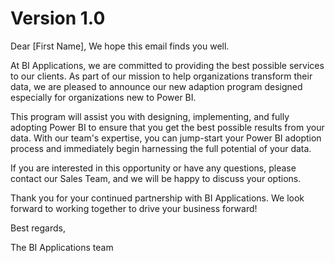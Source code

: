 # Version 1.0
Dear [First Name],
We hope this email finds you well.

At BI Applications, we are committed to providing the best possible services to our clients. As part of our mission to help organizations transform their data, we are pleased to announce our new adaption program designed especially for organizations new to Power BI. 

This program will assist you with designing, implementing, and fully adopting Power BI to ensure that you get the best possible results from your data. With our team's expertise, you can jump-start your Power BI adoption process and immediately begin harnessing the full potential of your data.

If you are interested in this opportunity or have any questions, please contact our Sales Team, and we will be happy to discuss your options.

Thank you for your continued partnership with BI Applications. We look forward to working together to drive your business forward!

Best regards,

The BI Applications team